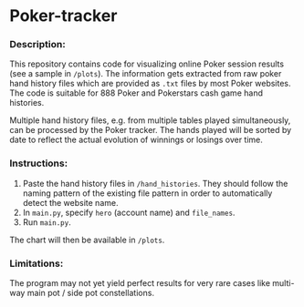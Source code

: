 # Poker-tracker

### Description:

This repository contains code for visualizing online Poker session results (see a sample
in `/plots`). The information gets extracted from raw poker hand history files which are
provided as `.txt` files by most Poker websites. The code is suitable for 888 Poker and
Pokerstars cash game hand histories.

Multiple hand history files, e.g. from multiple tables played simultaneously, can be
processed by the Poker tracker. The hands played will be sorted by date to reflect the
actual evolution of winnings or losings over time.

### Instructions:

1. Paste the hand history files in `/hand_histories`. They should follow the naming pattern
   of the existing file pattern in order to automatically detect the website name.
2. In `main.py`, specify `hero` (account name) and `file_names`.
3. Run `main.py`.
   
The chart will then be available in `/plots`.

### Limitations:

The program may not yet yield perfect results for very rare cases like multi-way main
pot / side pot constellations.
